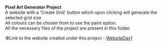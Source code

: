 <b>Pixel Art Generator Project</b></br>
A website with a 'Create Grid' button which upon clicking will generate the selected grid size</br>
All colours can be chosen from to use the paint option</i>.</br>
All the necessary files of the project are present in this folder.</br>

🕸Link to the website created under this project - [WebsiteDay1](https://651345b00c9894144bda5629--chic-gaufre-d4ae61.netlify.app/)
